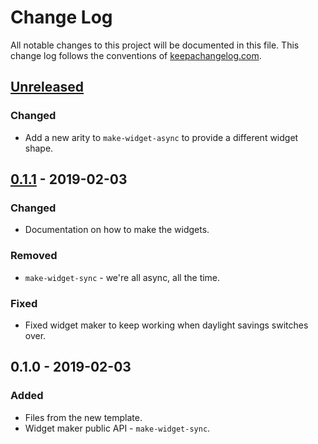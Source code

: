 # Change Log
All notable changes to this project will be documented in this file. This change log follows the conventions of [keepachangelog.com](http://keepachangelog.com/).

## [Unreleased]
### Changed
- Add a new arity to `make-widget-async` to provide a different widget shape.

## [0.1.1] - 2019-02-03
### Changed
- Documentation on how to make the widgets.

### Removed
- `make-widget-sync` - we're all async, all the time.

### Fixed
- Fixed widget maker to keep working when daylight savings switches over.

## 0.1.0 - 2019-02-03
### Added
- Files from the new template.
- Widget maker public API - `make-widget-sync`.

[Unreleased]: https://github.com/your-name/pedestal-datomic-todo-api/compare/0.1.1...HEAD
[0.1.1]: https://github.com/your-name/pedestal-datomic-todo-api/compare/0.1.0...0.1.1
